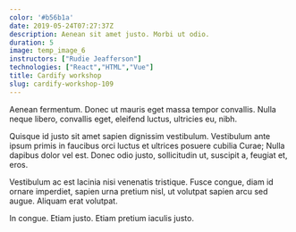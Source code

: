 ```yaml
---
color: '#b56b1a'
date: 2019-05-24T07:27:37Z
description: Aenean sit amet justo. Morbi ut odio.
duration: 5
image: temp_image_6
instructors: ["Rudie Jeafferson"]
technologies: ["React","HTML","Vue"]
title: Cardify workshop
slug: cardify-workshop-109
---
```

Aenean fermentum. Donec ut mauris eget massa tempor convallis. Nulla neque libero, convallis eget, eleifend luctus, ultricies eu, nibh.

Quisque id justo sit amet sapien dignissim vestibulum. Vestibulum ante ipsum primis in faucibus orci luctus et ultrices posuere cubilia Curae; Nulla dapibus dolor vel est. Donec odio justo, sollicitudin ut, suscipit a, feugiat et, eros.

Vestibulum ac est lacinia nisi venenatis tristique. Fusce congue, diam id ornare imperdiet, sapien urna pretium nisl, ut volutpat sapien arcu sed augue. Aliquam erat volutpat.

In congue. Etiam justo. Etiam pretium iaculis justo.
